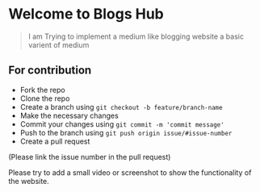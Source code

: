 # Welcome to Blogs Hub

> I am Trying to implement a medium like blogging website a basic varient of medium


## For contribution

- Fork the repo
- Clone the repo
- Create a branch using `git checkout -b feature/branch-name`
- Make the necessary changes
- Commit your changes using `git commit -m 'commit message'`
- Push to the branch using `git push origin issue/#issue-number `
- Create a pull request 

(Please link the issue number in  the pull request)

Please try to add a small video or screenshot to show the functionality of the website.